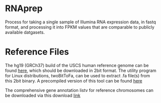 # RNAprep
Process for taking a single sample of Illumina RNA expression data, in fastq format, and processing it into FPKM values that are comparable to publicly available datgasets.

# Reference Files
The hg19 (GRCh37) build of the USCS human reference genome can be found [here](http://hgdownload.cse.ucsc.edu/goldenPath/hg19/bigZips/), which should be downloaded in 2bit format. The utility program for Linux distributions, twoBitToFa, can be used to extract .fa file(s) from this 2bit binary. A precompiled version of this tool can be found [here](http://hgdownload.soe.ucsc.edu/admin/exe/linux.x86_64/)

The comprehensive gene annotation listv for reference chromosomes can be downloaded via this download [link](ftp://ftp.ebi.ac.uk/pub/databases/gencode/Gencode_human/release_19/gencode.v19.annotation.gtf.gz)
